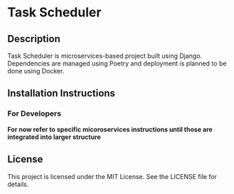 # Task Scheduler

## Description
Task Scheduler is microservices-based project built using Django. Dependencies are managed using Poetry and deployment is planned to be done using Docker.


## Installation Instructions
### For Developers


**For now refer to specific micoroservices instructions until those are integrated into larger structure**


## License
This project is licensed under the MIT License. See the LICENSE file for details.
